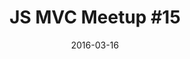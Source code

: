 ---
layout: default
title: "JS MVC Meetup #15"
date: 2016-03-16
venue: "Zekeringstraat 23b, Amsterdam"
ticket: "free"
time: "7:00pm"
href: "http://www.meetup.com/JavaScript-MVC-Meetup-Amsterdam/events/228759804/"
---